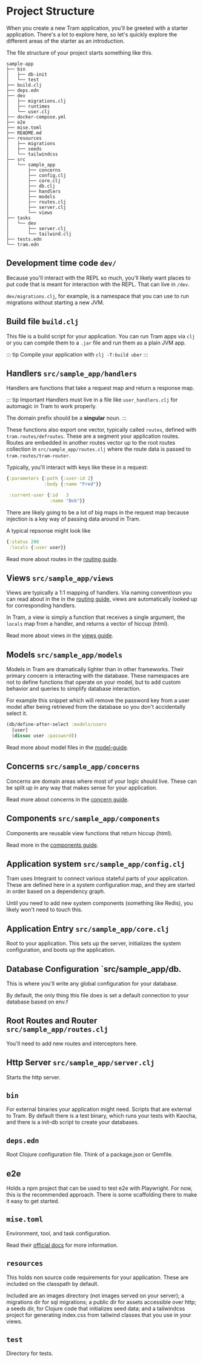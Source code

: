 # Project Structure

When you create a new Tram application, you'll be greeted with a starter
application.  There's a lot to explore here, so let's quickly explore the
different areas of the starter as an introduction.

The file structure of your project starts something like this.

```
sample-app
├── bin
│   ├── db-init
│   └── test
├── build.clj
├── deps.edn
├── dev
│   ├── migrations.clj
│   ├── runtimes
│   └── user.clj
├── docker-compose.yml
├── e2e
├── mise.toml
├── README.md
├── resources
│   ├── migrations
│   ├── seeds
│   └── tailwindcss
├── src
│   └── sample_app
│       ├── concerns
│       ├── config.clj
│       ├── core.clj
│       ├── db.clj
│       ├── handlers
│       ├── models
│       ├── routes.clj
│       ├── server.clj
│       └── views
├── tasks
│   └── dev
│       ├── server.clj
│       └── tailwind.clj
├── tests.edn
└── tram.edn

```

## Development time code `dev/`

Because you'll interact with the REPL so much, you'll likely want places to put
code that is meant for interaction with the REPL.  That can live in `/dev`. 

`dev/migrations.clj`, for example, is a namespace that you can use to run
migrations without starting a new JVM.

## Build file `build.clj`

This file is a build script for your application.  You can run Tram apps via
`clj` or you can compile them to a `.jar` file and run them as a plain JVM app. 

::: tip
Compile your application with `clj -T:build uber`
:::


## Handlers `src/sample_app/handlers`

Handlers are functions that take a request map and return a response map. 

::: tip Important
Handlers must live in a file like `user_handlers.clj` for automagic in
Tram to work properly.

The domain prefix should be a **singular** noun. 
:::

These functions also export one vector, typically called `routes`, defined with
`tram.routes/defroutes`. These are a segment your application routes. Routes are
embedded in another routes vector up to the root routes collection in
`src/sample_app/routes.clj` where the route data is passed to
`tram.routes/tram-router`.

Typically, you'll interact with keys like these in a request:

```clojure
{:parameters {:path {:user-id 2}
              :body {:name "Fred"}}

 :current-user {:id   3
                :name "Bob"}}
```

There are likely going to be a lot of big maps in the request map because
injection is a key way of passing data around in Tram.

A typical repsonse might look like 

```clojure
{:status 200
 :locals {:user user}}
```

Read more about routes in the [routing guide](/routing-guides).

## Views `src/sample_app/views`

Views are typically a 1:1 mapping of handlers.  Via naming conventiosn you can
read about in the  in the [routing guide](/routing-guides), views are
automatically looked up for corresponding handlers.

In Tram, a view is simply a function that receives a single argument, the
`locals` map from a handler, and returns a vector of hiccup (html).

Read more about views in the [views guide](./views-guide.md).

## Models `src/sample_app/models`

Models in Tram are dramatically lighter than in other frameworks.  Their primary
concern is interacting with the database.  These namespaces are not to define
functions that operate on your model, but to add custom behavior and queries to
simplify database interaction.

For example this snippet which will remove the password key from a user model
after being retrieved from the database so you don't accidentally select it.

```clojure
(db/define-after-select :models/users
  [user]
  (dissoc user :password))
```

Read more about model files in the [model-guide](./model-guide.md).

## Concerns `src/sample_app/concerns`

Concerns are domain areas where most of your logic should live.  These can be
split up in any way that makes sense for your application. 

Read more about concerns in the [concern guide](./concern-guide.md).

## Components `src/sample_app/components`

Components are reusable view functions that return hiccup (html).

Read more in the [components guide](components-guide.md).

## Application system `src/sample_app/config.clj`

Tram uses Integrant to connect various stateful parts of your application.
These are defined here in a system configuration map, and they are started in
order based on a dependency graph.  

Until you need to add new system components (something like Redis), you likely
won't need to touch this.

## Application Entry `src/sample_app/core.clj`

Root to your application. This sets up the server, initializes the system
configuration, and  boots up the application.

## Database Configuration `src/sample_app/db.

This is where you'll write any global configuration for your database.

By default, the only thing this file does is set a default connection to your
database based on env.f

## Root Routes and Router `src/sample_app/routes.clj`

You'll need to add new routes and interceptors here.

## Http Server `src/sample_app/server.clj`

Starts the http server.

## `bin`

For external binaries your application might need.  Scripts that are external to
Tram.  By default there is a test binary, which runs your tests with Kaocha, and
there is a init-db script to create your databases. 

## `deps.edn`

Root Clojure configuration file.  Think of a package.json or Gemfile.

## e2e

Holds a npm project that can be used to test e2e with Playwright. For now, this
is the recommended approach.  There is some scaffolding there to make it easy to
get started.

## `mise.toml`

Environment, tool, and task configuration.

Read their [official docs](https://mise.jdx.dev/) for more information.

## `resources`

This holds non source code requirements for your application.  These are
included on the classpath by default.

Included are an images directory (not images served on your server); a
migrations dir for sql migrations; a public dir for assets accessible over http;
a seeds dir, for Clojure code that initializes seed data; and a tailwindcss
project for generating index.css from tailwind classes that you use in your
views.

## `test`

Directory for tests.


